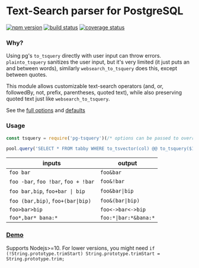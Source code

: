 # Text-Search parser for PostgreSQL

[![npm version][npm-image]][npm-url]
[![build status][travis-image]][travis-url]
[![coverage status][codecov-image]][codecov-url]

### Why?

Using pg's `to_tsquery` directly with user input can throw errors. `plainto_tsquery` sanitizes the user input, but it's very limited (it just puts an and between words), similarly `websearch_to_tsquery` does this, except between quotes.

This module allows customizable text-search operators (and, or, followedBy, not, prefix, parentheses, quoted text), while also preserving quoted text just like `websearch_to_tsquery`.

See the [full options](index.d.ts#L1-L12) and [defaults](index.js#L6-L17)

### Usage
```js
const tsquery = require('pg-tsquery')(/* options can be passed to override the defaults */);

pool.query('SELECT * FROM tabby WHERE to_tsvector(col) @@ to_tsquery($1)', [tsquery(str)])
```

| inputs | output |
| --- | --- |
| `foo bar` | `foo&bar` |
| `foo -bar`, `foo !bar`, `foo + !bar` | `foo&!bar` |
| `foo bar,bip`, `foo+bar \| bip` | `foo&bar\|bip` |
| `foo (bar,bip)`, `foo+(bar\|bip)` | `foo&(bar\|bip)` |
| `foo>bar>bip` | `foo<->bar<->bip` |
| `foo*,bar* bana:*` | `foo:*\|bar:*&bana:*` |


### [Demo](https://caub.github.io/pg-tsquery)

Supports Nodejs>=10. For lower versions, you might need `if (!String.prototype.trimStart) String.prototype.trimStart = String.prototype.trim;`

[npm-image]: https://img.shields.io/npm/v/pg-tsquery.svg?style=flat-square
[npm-url]: https://www.npmjs.com/package/pg-tsquery
[travis-image]: https://img.shields.io/travis/caub/pg-tsquery.svg?style=flat-square
[travis-url]: https://travis-ci.org/caub/pg-tsquery
[codecov-image]: https://img.shields.io/codecov/c/github/caub/pg-tsquery.svg?style=flat-square
[codecov-url]: https://codecov.io/gh/caub/pg-tsquery
